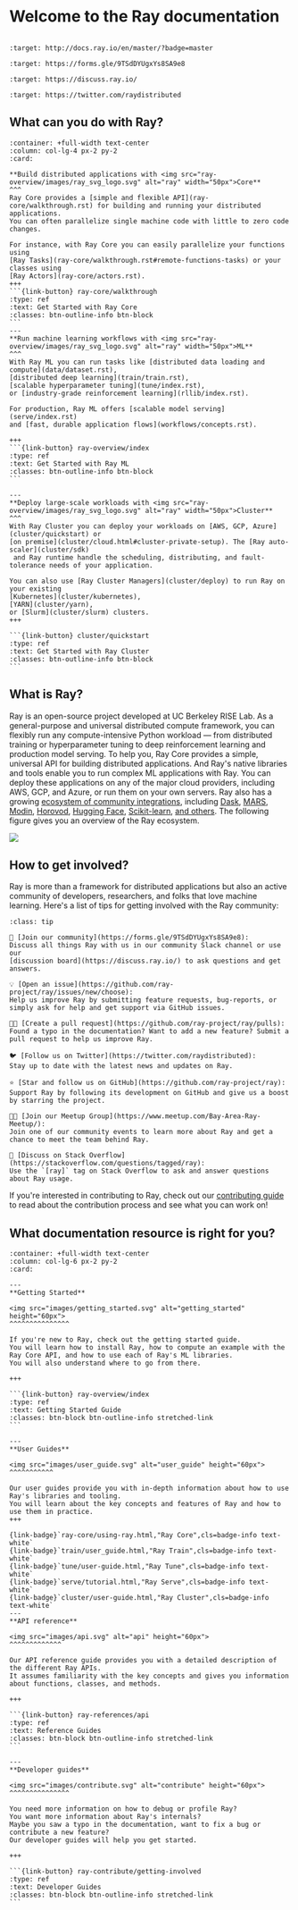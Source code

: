 # Welcome to the Ray documentation

```{image} https://github.com/ray-project/ray/raw/master/doc/source/images/ray_header_logo.png
```

```{image} https://readthedocs.org/projects/ray/badge/?version=master
:target: http://docs.ray.io/en/master/?badge=master
```

```{image} https://img.shields.io/badge/Ray-Join%20Slack-blue
:target: https://forms.gle/9TSdDYUgxYs8SA9e8
```

```{image} https://img.shields.io/badge/Discuss-Ask%20Questions-blue
:target: https://discuss.ray.io/
```

```{image} https://img.shields.io/twitter/follow/raydistributed.svg?style=social&logo=twitter
:target: https://twitter.com/raydistributed
```

## What can you do with Ray?


````{panels}
:container: +full-width text-center
:column: col-lg-4 px-2 py-2
:card:

**Build distributed applications with <img src="ray-overview/images/ray_svg_logo.svg" alt="ray" width="50px">Core**
^^^
Ray Core provides a [simple and flexible API](ray-core/walkthrough.rst) for building and running your distributed applications.
You can often parallelize single machine code with little to zero code changes.

For instance, with Ray Core you can easily parallelize your functions using 
[Ray Tasks](ray-core/walkthrough.rst#remote-functions-tasks) or your classes using 
[Ray Actors](ray-core/actors.rst). 
+++
```{link-button} ray-core/walkthrough
:type: ref
:text: Get Started with Ray Core
:classes: btn-outline-info btn-block
```
---
**Run machine learning workflows with <img src="ray-overview/images/ray_svg_logo.svg" alt="ray" width="50px">ML**
^^^
With Ray ML you can run tasks like [distributed data loading and compute](data/dataset.rst),
[distributed deep learning](train/train.rst),
[scalable hyperparameter tuning](tune/index.rst),
or [industry-grade reinforcement learning](rllib/index.rst).

For production, Ray ML offers [scalable model serving](serve/index.rst) 
and [fast, durable application flows](workflows/concepts.rst).

+++
```{link-button} ray-overview/index
:type: ref
:text: Get Started with Ray ML
:classes: btn-outline-info btn-block
```

---
**Deploy large-scale workloads with <img src="ray-overview/images/ray_svg_logo.svg" alt="ray" width="50px">Cluster**
^^^
With Ray Cluster you can deploy your workloads on [AWS, GCP, Azure](cluster/quickstart) or 
[on premise](cluster/cloud.html#cluster-private-setup). The [Ray auto-scaler](cluster/sdk)
 and Ray runtime handle the scheduling, distributing, and fault-tolerance needs of your application.

You can also use [Ray Cluster Managers](cluster/deploy) to run Ray on your existing
[Kubernetes](cluster/kubernetes),
[YARN](cluster/yarn),
or [Slurm](cluster/slurm) clusters.
+++

```{link-button} cluster/quickstart
:type: ref
:text: Get Started with Ray Cluster
:classes: btn-outline-info btn-block
```
````

## What is Ray?

Ray is an open-source project developed at UC Berkeley RISE Lab.
As a general-purpose and universal distributed compute framework, you can flexibly run any compute-intensive Python workload — from distributed training or hyperparameter tuning to deep reinforcement learning and production model serving.
To help you, Ray Core provides a simple, universal API for building distributed applications.
And Ray's native libraries and tools enable you to run complex ML applications with Ray.
You can deploy these applications on any of the major cloud providers, including AWS, GCP, and Azure, or run them on your own servers.
Ray also has a growing [ecosystem of community integrations](ray-overview/ray-libraries), including [Dask](https://docs.ray.io/en/latest/data/dask-on-ray.html), [MARS](https://docs.ray.io/en/latest/data/mars-on-ray.html), [Modin](https://github.com/modin-project/modin), [Horovod](https://horovod.readthedocs.io/en/stable/ray_include.html), [Hugging Face](https://huggingface.co/transformers/main_classes/trainer.html#transformers.Trainer.hyperparameter_search), [Scikit-learn](ray-more-libs/joblib), [and others](ray-more-libs/index).
The following figure gives you an overview of the Ray ecosystem.

![](ray-overview/images/ray_ecosystem_integration_v2.png)


## How to get involved?

Ray is more than a framework for distributed applications but also an active community of developers, researchers, and folks that love machine learning.
Here's a list of tips for getting involved with the Ray community:


```{admonition} Get involved and become part of the Ray community
:class: tip

💬 [Join our community](https://forms.gle/9TSdDYUgxYs8SA9e8): 
Discuss all things Ray with us in our community Slack channel or use our 
[discussion board](https://discuss.ray.io/) to ask questions and get answers.

💡 [Open an issue](https://github.com/ray-project/ray/issues/new/choose): 
Help us improve Ray by submitting feature requests, bug-reports, or simply ask for help and get support via GitHub issues.

👩‍💻 [Create a pull request](https://github.com/ray-project/ray/pulls): 
Found a typo in the documentation? Want to add a new feature? Submit a pull request to help us improve Ray.

🐦 [Follow us on Twitter](https://twitter.com/raydistributed): 
Stay up to date with the latest news and updates on Ray.

⭐ [Star and follow us on GitHub](https://github.com/ray-project/ray): 
Support Ray by following its development on GitHub and give us a boost by starring the project.

🤝🏿 [Join our Meetup Group](https://www.meetup.com/Bay-Area-Ray-Meetup/): 
Join one of our community events to learn more about Ray and get a chance to meet the team behind Ray.

🙌 [Discuss on Stack Overflow](https://stackoverflow.com/questions/tagged/ray): 
Use the `[ray]` tag on Stack Overflow to ask and answer questions about Ray usage.
```

If you're interested in contributing to Ray, check out our [contributing guide](ray-contribute/getting-involved)
to read about the contribution process and see what you can work on!


## What documentation resource is right for you?


````{panels}
:container: +full-width text-center
:column: col-lg-6 px-2 py-2
:card:

---
**Getting Started**

<img src="images/getting_started.svg" alt="getting_started" height="60px">
^^^^^^^^^^^^^^^

If you're new to Ray, check out the getting started guide.
You will learn how to install Ray, how to compute an example with the Ray Core API, and how to use each of Ray's ML libraries.
You will also understand where to go from there.

+++

```{link-button} ray-overview/index
:type: ref
:text: Getting Started Guide
:classes: btn-block btn-outline-info stretched-link
```

---
**User Guides**

<img src="images/user_guide.svg" alt="user_guide" height="60px">
^^^^^^^^^^^

Our user guides provide you with in-depth information about how to use Ray's libraries and tooling.
You will learn about the key concepts and features of Ray and how to use them in practice.
+++

{link-badge}`ray-core/using-ray.html,"Ray Core",cls=badge-info text-white`
{link-badge}`train/user_guide.html,"Ray Train",cls=badge-info text-white`
{link-badge}`tune/user-guide.html,"Ray Tune",cls=badge-info text-white`
{link-badge}`serve/tutorial.html,"Ray Serve",cls=badge-info text-white`
{link-badge}`cluster/user-guide.html,"Ray Cluster",cls=badge-info text-white`
---
**API reference**

<img src="images/api.svg" alt="api" height="60px">
^^^^^^^^^^^^^

Our API reference guide provides you with a detailed description of the different Ray APIs.
It assumes familiarity with the key concepts and gives you information about functions, classes, and methods.

+++

```{link-button} ray-references/api
:type: ref
:text: Reference Guides
:classes: btn-block btn-outline-info stretched-link
```

---
**Developer guides**

<img src="images/contribute.svg" alt="contribute" height="60px">
^^^^^^^^^^^^^^^

You need more information on how to debug or profile Ray?
You want more information about Ray's internals?
Maybe you saw a typo in the documentation, want to fix a bug or contribute a new feature? 
Our developer guides will help you get started.

+++

```{link-button} ray-contribute/getting-involved
:type: ref
:text: Developer Guides
:classes: btn-block btn-outline-info stretched-link
```

````
